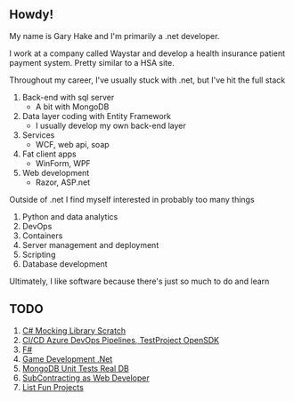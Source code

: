## Howdy!

My name is Gary Hake and I'm primarily a .net developer.

I work at a company called Waystar and develop a health insurance patient payment system. Pretty similar to a HSA site.

Throughout my career, I've usually stuck with .net, but I've hit the full stack
  1. Back-end with sql server
     - A bit with MongoDB
  1. Data layer coding with Entity Framework
     - I usually develop my own back-end layer
  1. Services
     - WCF, web api, soap
  1. Fat client apps
     - WinForm, WPF
  1. Web development
     - Razor, ASP.net
     
Outside of .net I find myself interested in probably too many things

1. Python and data analytics
1. DevOps
1. Containers
1. Server management and deployment
1. Scripting
1. Database development

Ultimately, I like software because there's just so much to do and learn

## TODO

1. [C# Mocking Library Scratch](https://www.youtube.com/watch?v=9kEURoqHKZ0)
1. [CI/CD Azure DevOps Pipelines, TestProject OpenSDK](https://www.youtube.com/watch?v=xLPh-Be266k)
1. [F#](https://docs.microsoft.com/en-us/dotnet/fsharp/tour)
1. [Game Development .Net](https://devblogs.microsoft.com/dotnet/game-development-with-net/)
1. [MongoDB Unit Tests Real DB](https://log.havrlant.cz/unit-test-database)
1. [SubContracting as Web Developer](https://www.youtube.com/watch?v=rpVk_raHzn8)
1. [List Fun Projects](https://medium.com/better-programming/a-list-of-fun-projects-you-can-build-as-a-developer-be8e56f1748c)

